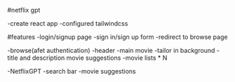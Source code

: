 #netflix gpt

-create react app
-configured tailwindcss

#features
-login/signup page
    -sign in/sign up form
    -redirect to browse page

-browse(afet authentication)
    -header
    -main movie
        -tailor in background
        -title and description
        movie suggestions
            -movie lists * N

-NetflixGPT
    -search bar
    -movie suggestions
